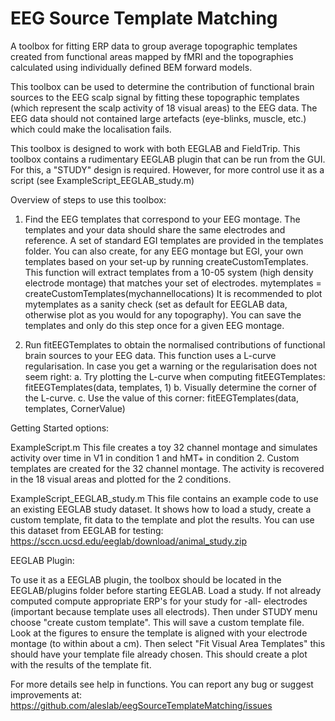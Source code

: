 # EEG Source Template Matching

A toolbox for fitting ERP data to group average topographic templates created from functional areas mapped by fMRI and the topographies calculated using individually defined BEM forward models. 

This toolbox can be used to determine the contribution of functional brain 
sources to the EEG scalp  signal by fitting these topographic templates (which represent 
the scalp activity of 18 visual areas) to the EEG data.
The EEG data should not contained large artefacts (eye-blinks, muscle, etc.) which could make the localisation fails. 

This toolbox is designed to work with both EEGLAB and FieldTrip. This toolbox contains a rudimentary EEGLAB plugin that can be run from the GUI. For this, a "STUDY" design is required. However, for more control use it as a script (see ExampleScript_EEGLAB_study.m)

Overview of steps to use this toolbox:

1. Find the EEG templates that correspond to your EEG montage. The templates and your 
data should share the same electrodes and reference. 
A set of standard EGI templates are provided in the templates folder. 
You can also create, for any EEG montage but EGI, your own templates based on your 
set-up by running createCustomTemplates. This function will extract templates
from a 10-05 system (high density electrode montage) that matches your set of electrodes. 
mytemplates = createCustomTemplates(mychannellocations)
It is recommended to plot mytemplates as a sanity check (set as default for 
EEGLAB data, otherwise plot as you would for any topography). 
You can save the templates and only do this step once for a given EEG montage.

2. Run fitEEGTemplates to obtain the normalised contributions of functional 
brain sources to your EEG data. This function uses a L-curve regularisation. 
In case you get a warning or the regularisation does not seem right: 
a. Try plotting the L-curve when computing fitEEGTemplates: 
fitEEGTemplates(data, templates, 1)
b. Visually determine the corner of the L-curve.
c. Use the value of this corner: 
fitEEGTemplates(data, templates, CornerValue)



Getting Started options:


ExampleScript.m
This file creates a toy 32 channel montage and simulates activity over time in V1 in condition 1 and hMT+ in condition 2.
Custom templates are created for the 32 channel montage. The activity is recovered in the 18 visual areas and plotted for the 2 conditions.


ExampleScript_EEGLAB_study.m
This file contains an example code to use an existing EEGLAB study dataset.  It shows  how to load a study, create a custom template, fit data to the template and plot the results.
You can use this dataset from EEGLAB for testing:  https://sccn.ucsd.edu/eeglab/download/animal_study.zip



EEGLAB Plugin:

To use it as a EEGLAB plugin, the toolbox should be located in the EEGLAB/plugins folder before starting EEGLAB. 
Load a study. If not already computed compute appropriate ERP's for your study for -all- electrodes (important because template uses all electrods). 
Then under STUDY menu choose "create custom template".  This will save a custom template file.  Look at the figures to ensure the template is aligned with your electrode montage (to within about a cm). 
Then select "Fit Visual Area Templates" this should have your template file already chosen.  This should create a plot with the results of the template fit.





For more details see help in functions.
You can report any bug or suggest improvements at:
https://github.com/aleslab/eegSourceTemplateMatching/issues
